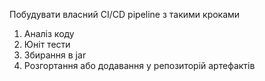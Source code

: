Побудувати власний CI/CD pipeline з такими кроками
1. Аналіз коду
2. Юніт тести
3. Збирання в jar
4. Розгортання або додавання у репозиторій артефактів